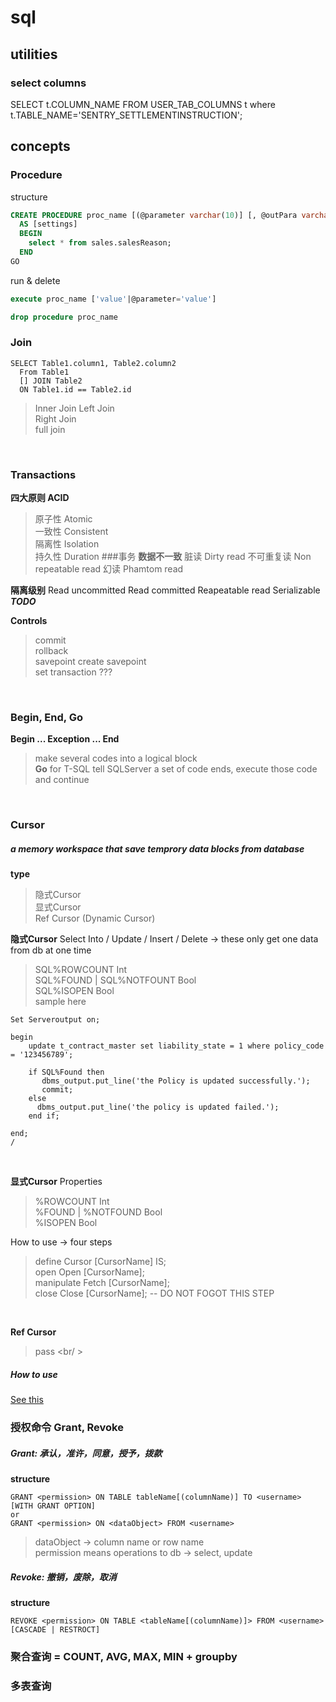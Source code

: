 ﻿# sql

## utilities

### select columns

SELECT t.COLUMN_NAME FROM USER_TAB_COLUMNS t where t.TABLE_NAME='SENTRY_SETTLEMENTINSTRUCTION';

## concepts

### Procedure

structure

``` sql
CREATE PROCEDURE proc_name [(@parameter varchar(10)] [, @outPara varchar(10) output]
  AS [settings]
  BEGIN
    select * from sales.salesReason;
  END
GO
```

run & delete

```sql
execute proc_name ['value'|@parameter='value']

drop procedure proc_name
```

### Join
```
SELECT Table1.column1, Table2.column2
  From Table1
  [] JOIN Table2
  ON Table1.id == Table2.id
```
> Inner Join
> Left Join  
> Right Join  
> full join
<br/>


### Transactions
**四大原则 ACID**
> 原子性 Atomic  
> 一致性 Consistent  
> 隔离性 Isolation  
> 持久性 Duration
###事务
**数据不一致**
脏读 Dirty read
不可重复读 Non repeatable read
幻读 Phamtom read

**隔离级别**
Read uncommitted
Read committed
Reapeatable read
Serializable
***TODO***

**Controls**
> commit  
> rollback  
> savepoint		create savepoint  
> set transaction	???  
<br/>


### Begin, End, Go

**Begin ... Exception ... End**
> make several codes into a logical block  
**Go** for T-SQL
> tell SQLServer a set of code ends, execute those code and continue

<br/>

### Cursor
##### a memory workspace that save temprory data blocks from database
**type**
> 隐式Cursor  
> 显式Cursor  
> Ref Cursor (Dynamic Cursor)  

**隐式Cursor**
Select Into / Update / Insert / Delete -> these only get one data from db at one time
> SQL%ROWCOUNT			Int  
> SQL%FOUND | SQL%NOTFOUNT	Bool  
> SQL%ISOPEN			Bool  
sample here
```
Set Serveroutput on;

begin
    update t_contract_master set liability_state = 1 where policy_code = '123456789';  
      
    if SQL%Found then  
       dbms_output.put_line('the Policy is updated successfully.');  
       commit;  
    else  
      dbms_output.put_line('the policy is updated failed.');  
    end if;  
  
end;   
/
```
<br/>

**显式Cursor**
Properties
> %ROWCOUNT		Int  
> %FOUND | %NOTFOUND	Bool  
> %ISOPEN		Bool  

How to use -> four steps
> define	Cursor [CursorName] IS;  
> open		Open [CursorName];  
> manipulate	Fetch [CursorName];  
> close		Close [CursorName]; -- DO NOT FOGOT THIS STEP  
<br/>

**Ref Cursor**
> pass
<br/ >

##### How to use
[See this](https://blog.csdn.net/mydreamneverstop/article/details/78604033)
<br/>


### 授权命令 Grant, Revoke
##### Grant: 承认，准许，同意，授予，拨款
**structure**
```
GRANT <permission> ON TABLE tableName[(columnName)] TO <username> [WITH GRANT OPTION]
or
GRANT <permission> ON <dataObject> FROM <username>
```
> dataObject -> column name or row name  
> permission means operations to db -> select, update
##### Revoke: 撤销，废除，取消
**structure**
```
REVOKE <permission> ON TABLE <tableName[(columnName)]> FROM <username> [CASCADE | RESTROCT]
```

### 聚合查询 = COUNT, AVG, MAX, MIN + groupby

### 多表查询
